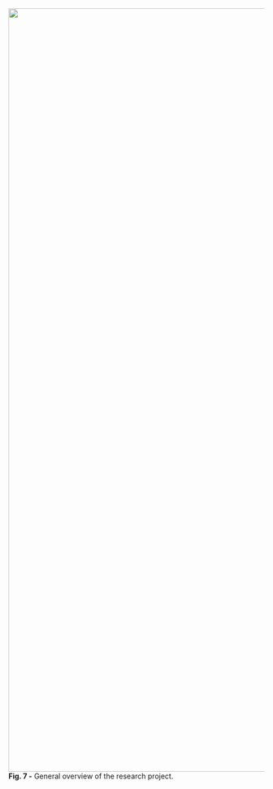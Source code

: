 <img src="https://user-images.githubusercontent.com/49490001/115523501-68f66a00-a28d-11eb-88e9-dd5bf2942be5.png" width="1500">
<div id="fig-caption">
<b> Fig. 7 -</b> General overview of the research project.
</div>

